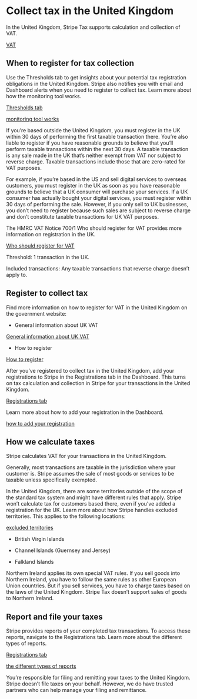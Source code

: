 # Collect tax in the United Kingdom

In the United Kingdom, Stripe Tax supports calculation and collection of VAT.

[VAT](https://www.gov.uk/how-vat-works)

## When to register for tax collection

Use the Thresholds tab to get insights about your potential tax registration obligations in the United Kingdom. Stripe also notifies you with email and Dashboard alerts when you need to register to collect tax. Learn more about how the monitoring tool works.

[Thresholds tab](https://dashboard.stripe.com/tax/thresholds)

[monitoring tool works](/tax/monitoring)

If you’re based outside the United Kingdom, you must register in the UK within 30 days of performing the first taxable transaction there. You’re also liable to register if you have reasonable grounds to believe that you’ll perform taxable transactions within the next 30 days. A taxable transaction is any sale made in the UK that’s neither exempt from VAT nor subject to reverse charge. Taxable transactions include those that are zero-rated for VAT purposes.

For example, if you’re based in the US and sell digital services to overseas customers, you must register in the UK as soon as you have reasonable grounds to believe that a UK consumer will purchase your services. If a UK consumer has actually bought your digital services, you must register within 30 days of performing the sale. However, if you only sell to UK businesses, you don’t need to register because such sales are subject to reverse charge and don’t constitute taxable transactions for UK VAT purposes.

The HMRC VAT Notice 700/1 Who should register for VAT provides more information on registration in the UK.

[Who should register for VAT](https://www.gov.uk/government/publications/vat-notice-7001-should-i-be-registered-for-vat/vat-notice-7001-should-i-be-registered-for-vat#Exempt-supplies)

Threshold: 1 transaction in the UK.

Included transactions: Any taxable transactions that reverse charge doesn’t apply to.

## Register to collect tax

Find more information on how to register for VAT in the United Kingdom on the government website:

- General information about UK VAT

[General information about UK VAT](https://www.gov.uk/how-vat-works)

- How to register

[How to register](https://www.gov.uk/register-for-vat)

After you’ve registered to collect tax in the United Kingdom, add your registrations to Stripe in the Registrations tab in the Dashboard. This turns on tax calculation and collection in Stripe for your transactions in the United Kingdom.

[Registrations tab](https://dashboard.stripe.com/tax/registrations?location=gb)

Learn more about how to add your registration in the Dashboard.

[how to add your registration](/tax/registering#track-your-registrations-in-the-tax-dashboard)

## How we calculate taxes

Stripe calculates VAT for your transactions in the United Kingdom.

Generally, most transactions are taxable in the jurisdiction where your customer is. Stripe assumes the sale of most goods or services to be taxable unless specifically exempted.

In the United Kingdom, there are some territories outside of the scope of the standard tax system and might have different rules that apply. Stripe won’t calculate tax for customers based there, even if you’ve added a registration for the UK. Learn more about how Stripe handles excluded territories. This applies to the following locations:

[excluded territories](/tax/zero-tax?#excluded-territories)

- British Virgin Islands

- Channel Islands (Guernsey and Jersey)

- Falkland Islands

Northern Ireland applies its own special VAT rules. If you sell goods into Northern Ireland, you have to follow the same rules as other European Union countries. But if you sell services, you have to charge taxes based on the laws of the United Kingdom. Stripe Tax doesn’t support sales of goods to Northern Ireland.

## Report and file your taxes

Stripe provides reports of your completed tax transactions. To access these reports, navigate to the Registrations tab. Learn more about the different types of reports.

[Registrations tab](https://dashboard.stripe.com/tax/registrations)

[the different types of reports](/tax/reports)

You’re responsible for filing and remitting your taxes to the United Kingdom. Stripe doesn’t file taxes on your behalf. However, we do have trusted partners who can help manage your filing and remittance.
